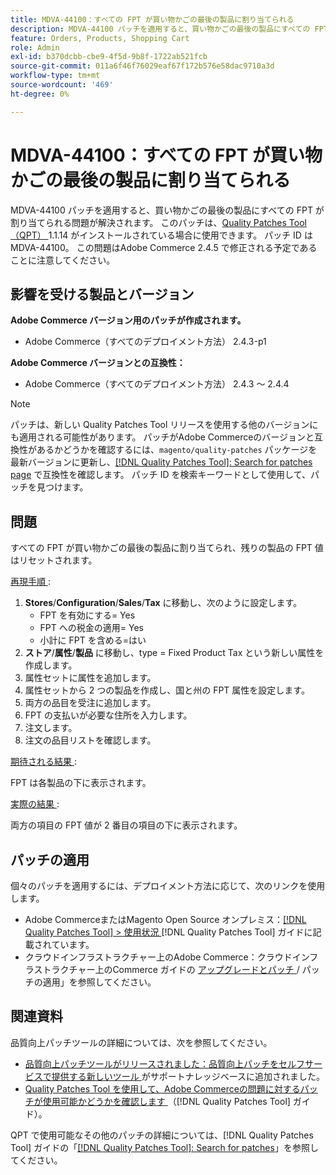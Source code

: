 ```yaml
---
title: MDVA-44100：すべての FPT が買い物かごの最後の製品に割り当てられる
description: MDVA-44100 パッチを適用すると、買い物かごの最後の製品にすべての FPT が割り当てられる問題が解決されます。 このパッチは、[Quality Patches Tool （QPT） ] （https://experienceleague.adobe.com/en/docs/commerce-operations/tools/quality-patches-tool/quality-patches-tool-to-self-serve-quality-patches） 1.1.14 がインストールされている場合に利用できます。 パッチ ID は MDVA-44100。 この問題はAdobe Commerce 2.4.5 で修正される予定であることに注意してください。
feature: Orders, Products, Shopping Cart
role: Admin
exl-id: b370dcbb-cbe9-4f5d-9b8f-1722ab521fcb
source-git-commit: 011a6f46f76029eaf67f172b576e58dac9710a3d
workflow-type: tm+mt
source-wordcount: '469'
ht-degree: 0%

---
```


# MDVA-44100：すべての FPT が買い物かごの最後の製品に割り当てられる

MDVA-44100 パッチを適用すると、買い物かごの最後の製品にすべての FPT が割り当てられる問題が解決されます。 このパッチは、[Quality Patches Tool （QPT） ](https://experienceleague.adobe.com/en/docs/commerce-operations/tools/quality-patches-tool/quality-patches-tool-to-self-serve-quality-patches)1.1.14 がインストールされている場合に使用できます。 パッチ ID は MDVA-44100。 この問題はAdobe Commerce 2.4.5 で修正される予定であることに注意してください。

## 影響を受ける製品とバージョン

**Adobe Commerce バージョン用のパッチが作成されます。**

* Adobe Commerce（すべてのデプロイメント方法） 2.4.3-p1

**Adobe Commerce バージョンとの互換性：**

* Adobe Commerce（すべてのデプロイメント方法） 2.4.3 ～ 2.4.4

>[!NOTE]
>
>パッチは、新しい Quality Patches Tool リリースを使用する他のバージョンにも適用される可能性があります。 パッチがAdobe Commerceのバージョンと互換性があるかどうかを確認するには、`magento/quality-patches` パッケージを最新バージョンに更新し、[[!DNL Quality Patches Tool]: Search for patches page](https://experienceleague.adobe.com/en/docs/commerce-operations/tools/quality-patches-tool/quality-patches-tool-to-self-serve-quality-patches) で互換性を確認します。 パッチ ID を検索キーワードとして使用して、パッチを見つけます。

## 問題

すべての FPT が買い物かごの最後の製品に割り当てられ、残りの製品の FPT 値はリセットされます。

<u> 再現手順 </u>:

1. **Stores**/**Configuration**/**Sales**/**Tax** に移動し、次のように設定します。
   * FPT を有効にする= Yes
   * FPT への税金の適用= Yes
   * 小計に FPT を含める=はい
1. **ストア**/**属性**/**製品** に移動し、type = Fixed Product Tax という新しい属性を作成します。
1. 属性セットに属性を追加します。
1. 属性セットから 2 つの製品を作成し、国と州の FPT 属性を設定します。
1. 両方の品目を受注に追加します。
1. FPT の支払いが必要な住所を入力します。
1. 注文します。
1. 注文の品目リストを確認します。

<u> 期待される結果 </u>:

FPT は各製品の下に表示されます。

<u> 実際の結果 </u>:

両方の項目の FPT 値が 2 番目の項目の下に表示されます。

## パッチの適用

個々のパッチを適用するには、デプロイメント方法に応じて、次のリンクを使用します。

* Adobe CommerceまたはMagento Open Source オンプレミス：[[!DNL Quality Patches Tool] > 使用状況 ](/help/tools/quality-patches-tool/usage.md) [!DNL Quality Patches Tool] ガイドに記載されています。
* クラウドインフラストラクチャー上のAdobe Commerce：クラウドインフラストラクチャー上のCommerce ガイドの [ アップグレードとパッチ ](https://experienceleague.adobe.com/docs/commerce-cloud-service/user-guide/develop/upgrade/apply-patches.html)/ パッチの適用」を参照してください。

## 関連資料

品質向上パッチツールの詳細については、次を参照してください。

* [ 品質向上パッチツールがリリースされました：品質向上パッチをセルフサービスで提供する新しいツール ](https://experienceleague.adobe.com/en/docs/commerce-operations/tools/quality-patches-tool/quality-patches-tool-to-self-serve-quality-patches) がサポートナレッジベースに追加されました。
* [Quality Patches Tool を使用して、Adobe Commerceの問題に対するパッチが使用可能かどうかを確認します ](/help/tools/quality-patches-tool/patches-available-in-qpt/check-patch-for-magento-issue-with-magento-quality-patches.md) （[!DNL Quality Patches Tool] ガイド）。

QPT で使用可能なその他のパッチの詳細については、[!DNL Quality Patches Tool] ガイドの「[[!DNL Quality Patches Tool]: Search for patches](https://experienceleague.adobe.com/tools/commerce-quality-patches/index.html)」を参照してください。
